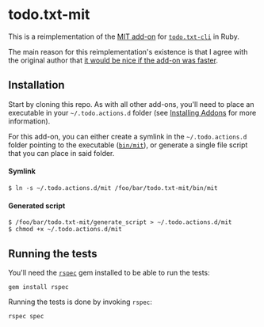 # todo.txt-mit

This is a reimplementation of the [MIT add-on](https://github.com/codybuell/mit) for [`todo.txt-cli`](https://github.com/ginatrapani/todo.txt-cli/) in Ruby.

The main reason for this reimplementation's existence is that I agree with the original author that [it would be nice if the add-on was faster](https://github.com/codybuell/mit/blob/d4fbdd203f04098ff8cfcd39a6fa8bb3226b6b03/mit#L49).

## Installation

Start by cloning this repo.
As with all other add-ons, you'll need to place an executable in your `~/.todo.actions.d` folder (see [Installing Addons](https://github.com/ginatrapani/todo.txt-cli/wiki/Creating-and-Installing-Add-ons) for more information).

For this add-on, you can either create a symlink in the `~/.todo.actions.d` folder pointing to the executable ([`bin/mit`](bin/mit)), or generate a single file script that you can place in said folder.

#### Symlink

```plain
$ ln -s ~/.todo.actions.d/mit /foo/bar/todo.txt-mit/bin/mit
```

#### Generated script

```plain
$ /foo/bar/todo.txt-mit/generate_script > ~/.todo.actions.d/mit
$ chmod +x ~/.todo.actions.d/mit
```

## Running the tests

You'll need the [`rspec`](https://github.com/rspec/rspec) gem installed to be able to run the tests:

```
gem install rspec
```

Running the tests is done by invoking `rspec`:

```
rspec spec
```
